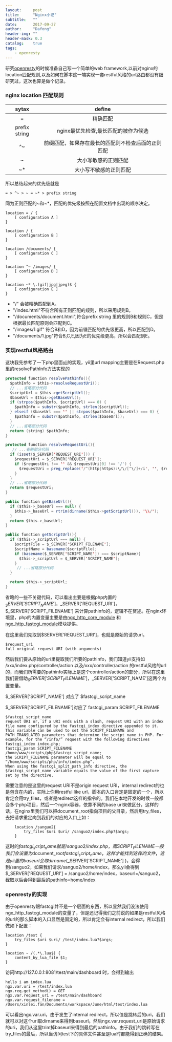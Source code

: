 ```yaml
---
layout:     post
title:      "Nginx小记"
subtitle:   ""
date:       2017-09-27
author:     "Dafong"
header-img: ""
header-mask: 0.3
catalog:    true
tags:
    - openresty
---
```


研究[openresty](https://openresty.org)的时候准备自己写一个简单的web framework,以前对nginx的location匹配规则,以及如何在脚本这一端实现一套restful风格的url路由都没有细研究过，这次也算是做个记录。

###  nginx location 匹配规则


|     sytax     |          define           |
| :-----------: | :-----------------------: |
|       =       |           精确匹配            |
| prefix string |   nginx最优先检查,最长匹配的被作为候选   |
|      ^~       | 前缀匹配，如果存在最长的匹配则不检查后面的正则匹配 |
|       ~       |        大小写敏感的正则匹配         |
|      ~*       |        大小写不敏感的正则匹配        |

所以总结起来的优先级就是

```
= > ^~ > ~ = ~* > prefix string
```

同为正则匹配的~和~*，匹配的优先级按照在配置文档中出现的顺序决定。

```nginx
location = / {
    [ configuration A ]
}

location / {
    [ configuration B ]
}

location /documents/ {
    [ configuration C ]
}

location ^~ /images/ {
    [ configuration D ]
}

location ~* \.(gif|jpg|jpeg)$ {
    [ configuration E ]
}
```

* "/" 会被精确匹配到A。
* "/index.html"不符合所有正则匹配的规则，所以采用规则B。
* "/documents/document.html",符合prefix string 里的规则B和规则C，但是根据最长匹配原则会匹配到C。
* "/images/1.gif" 符合B和D，因为前缀匹配的优先级更高，所以匹配到D。
* "/documents/1.jpg"符合B,C,E,因为E的优先级更高，所以会匹配到E。

### 实现restful风格路由
这块我先参考了一下php里面[yii](http://www.yiiframework.com/)的实现，yii里url mapping主要是在Request.php里的resolvePathInfo方法实现的

```java
protected function resolvePathInfo(){
  $pathInfo = $this->resolveRequestUri();
  // ...省略部分代码
  $scriptUrl = $this->getScriptUrl();
  $baseUrl = $this->getBaseUrl();
  if (strpos($pathInfo, $scriptUrl) === 0) {
    $pathInfo = substr($pathInfo, strlen($scriptUrl));
  } elseif ($baseUrl === '' || strpos($pathInfo, $baseUrl) === 0) {
    $pathInfo = substr($pathInfo, strlen($baseUrl));
  }
  // ...省略部分代码
  return (string) $pathInfo;
}

protected function resolveRequestUri(){
   // ...省略部分代码
  if (isset($_SERVER['REQUEST_URI'])) {
    $requestUri = $_SERVER['REQUEST_URI'];
    if ($requestUri !== '' && $requestUri[0] !== '/') {
      $requestUri = preg_replace('/^(http|https):\/\/[^\/]+/i', '', $requestUri);
    }
  }   
  // ...省略部分代码
  return $requestUri;
}

public function getBaseUrl(){
  if ($this->_baseUrl === null) {
    $this->_baseUrl = rtrim(dirname($this->getScriptUrl()), '\\/');
  }
  return $this->_baseUrl;
}

public function getScriptUrl(){
  if ($this->_scriptUrl === null) {
    $scriptFile = $_SERVER['SCRIPT_FILENAME'];
    $scriptName = basename($scriptFile);
    if (basename($_SERVER['SCRIPT_NAME']) === $scriptName){
      $this->_scriptUrl = $_SERVER['SCRIPT_NAME'];
    }
     // ...省略部分代码
  }

  return $this->_scriptUrl;
}
```

省略的一些不关键代码，可以看出主要是根据php内置的 $_SERVER['SCRIPT_NAME']，$_SERVER['REQUEST_URI']，$_SERVER['SCRIPT_FILENAME'] 来计算pathinfo的，逻辑不在赘述。在nginx环境里，php的内置变量主要是由[ngx_http_core_module](http://nginx.org/en/docs/http/ngx_http_core_module.html) 和[ngx_http_fastcgi_module](http://nginx.org/en/docs/http/ngx_http_fastcgi_module.html)模块提供。

在这里我们先取到$SERVER['REQUEST_URI']，也就是原始的请求url。

```
$request_uri
full original request URI (with arguments)
```

然后我们要从原始的uri里提取我们所要的pathinfo，我们知道yii支持如
/xxx/index.php/controller/action 以及/xxx/controller/action 的restful风格的url的，而我们所需要的pathinfo实际上是这个controller/action的部分，所以在这里我们要借助$_SERVER['SCRIPT_FILENAME']，$_SERVER['SCRIPT_NAME']这两个内置变量。

$_SERVER['SCRIPT_NAME'] 对应了 $fastcgi_script_name

$_SERVER['SCRIPT_FILENAME']对应了 fastcgi_param SCRIPT_FILENAME

```
$fastcgi_script_name
request URI or, if a URI ends with a slash, request URI with an index file name configured by the fastcgi_index directive appended to it. This variable can be used to set the SCRIPT_FILENAME and PATH_TRANSLATED parameters that determine the script name in PHP. For example, for the “/info/” request with the following directives
fastcgi_index index.php;
fastcgi_param SCRIPT_FILENAME /home/www/scripts/php$fastcgi_script_name;
the SCRIPT_FILENAME parameter will be equal to “/home/www/scripts/php/info/index.php”.
When using the fastcgi_split_path_info directive, the $fastcgi_script_name variable equals the value of the first capture set by the directive.
```

需要注意的是这里的request URI不是origin request URI，internal redirect的也是包含在内的，实际上你用restful like url，脚本的入口肯定是固定的一个，所以肯定会用try_files，或者是redirect这样的指令的。我们在本地开发的时候一般都会多个php项目，然后一个nginx容器，依靠不同的base url来做区分，这样的话，在nginx里我们可以把document_root指向项目的父目录，然后用try_files，去把请求重定向到我们的对应的入口上如：

```nginx
	location /sanguo2{
	    try_files $uri $uri/ /sanguo2/index.php?$args;
	}
```

这时的$fastcgi_script_name  就是/sanguo2/index.php，而SCRIPT_FILENAME一般我们会设置为$document_root$fastcgi_script_name，这样才能找到这样的文件，这是yii里的baseurl 会取dirname($_SERVER['SCRIPT_NAME'] )，会得到/sanguo2，如果我们请求/sanguo2/home/index，那么yii会得到$_SERVER['REQUEST_URI'] = /sanguo2/home/index，baseurl=/sanguo2，截取以后会得到最后的pathinfo=home/index

### openresty的实现

由于openresty跟fastcgi并不是一个层面的东西，所以显然我们没法使用ngx_http_fastcgi_module的变量了，但是还记得我们之前说的如果是restful风格的url的那么脚本的入口显然是固定的，所以肯定会有internal redirect，所以我们做如下配置：

```nginx
location /test {
	try_files $uri $uri/ /test/index.lua?$args;
}

location ~ /(.*\.lua$) {
	content_by_lua_file $1;
}
```

访问http://127.0.0.1:8081/test/main/dashboard 时，会得到输出

```
hello i am index.lua
ngx.var.uri = /test/index.lua
ngx.req.get_method() = GET
ngx.var.request_uri = /test/main/dashboard
ngx.var.request_filename = /Users/xinlei.fan/Documents/workspace/June/html/test/index.lua
```

可以看出ngx.var.uri，由于发生了internal redirect，所以值是跳转后的uri，我们就可以对这个uri取dirname来得到baseurl。然后ngx.var.request_uri是原始请求的uri，我们从这里trim掉baseurl来得到最后的pathinfo。由于我们的跳转写在try_files的最后，所以当访问test下的具体文件甚至是lua时都能得到正确的结果。

